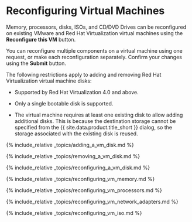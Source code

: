 # Reconfiguring Virtual Machines

Memory, processors, disks, ISOs, and CD/DVD Drives can be reconfigured
on existing VMware and Red Hat Virtualization virtual machines using the
**Reconfigure this VM** button.

You can reconfigure multiple components on a virtual machine using one
request, or make each reconfiguration separately. Confirm your changes
using the **Submit** button.

<div class="important">

The following restrictions apply to adding and removing Red Hat
Virtualization virtual machine disks:

  - Supported by Red Hat Virtualization 4.0 and above.

  - Only a single bootable disk is supported.

  - The virtual machine requires at least one existing disk to allow
    adding additional disks. This is because the destination storage
    cannot be specified from the {{ site.data.product.title_short }} dialog, so the storage
    associated with the existing disk is reused.

</div>

{% include_relative _topics/adding_a_vm_disk.md %}

{% include_relative _topics/removing_a_vm_disk.md %}

{% include_relative _topics/reconfiguring_a_vm_disk.md %}

{% include_relative _topics/reconfiguring_vm_memory.md %}

{% include_relative _topics/reconfiguring_vm_processors.md %}

{% include_relative _topics/reconfiguring_vm_network_adapters.md %}

{% include_relative _topics/reconfiguring_vm_iso.md %}
